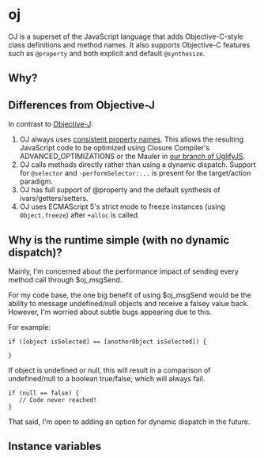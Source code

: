 # oj

OJ is a superset of the JavaScript language that adds Objective-C-style class definitions and method names.  It also supports Objective-C features such as `@property` and both explicit and default `@synthesize`.

## Why?


## Differences from Objective-J

In contrast to [Objective-J](http://en.wikipedia.org/wiki/Objective-J): 
1. OJ always uses [consistent property names](https://developers.google.com/closure/compiler/docs/api-tutorial3#propnames).
   This allows the resulting JavaScript code to be optimized using Closure Compiler's ADVANCED_OPTIMIZATIONS or the Mauler in [our branch of UglifyJS](https://github.com/musictheory/uglifyjs).
2. OJ calls methods directly rather than using a dynamic dispatch.  Support for `@selector` and `-performSelector:...` is present for the target/action paradigm.
3. OJ has full support of @property and the default synthesis of ivars/getters/setters.
4. OJ uses ECMAScript 5's strict mode to freeze instances (using `Object.freeze`) after `+alloc` is called.


## Why is the runtime simple (with no dynamic dispatch)?

Mainly, I'm concerned about the performance impact of sending every method call through $oj_msgSend.  

For my code base, the one big benefit of using $oj_msgSend would be the ability to message undefined/null
objects and receive a falsey value back.  However, I'm worried about subtle bugs appearing due to this.

For example:

    if ([object isSelected] == [anotherObject isSelected]) {
    
    }

If object is undefined or null, this will result in a comparison of undefined/null to a boolean true/false, which will
always fail.

    if (null == false) {
       // Code never reached!
    }
  

That said, I'm open to adding an option for dynamic dispatch in the future.


## Instance variables



